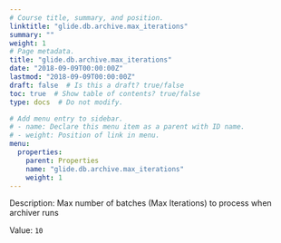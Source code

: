 ```yaml
---
# Course title, summary, and position.
linktitle: "glide.db.archive.max_iterations"
summary: ""
weight: 1
# Page metadata.
title: "glide.db.archive.max_iterations"
date: "2018-09-09T00:00:00Z"
lastmod: "2018-09-09T00:00:00Z"
draft: false  # Is this a draft? true/false
toc: true  # Show table of contents? true/false
type: docs  # Do not modify.

# Add menu entry to sidebar.
# - name: Declare this menu item as a parent with ID name.
# - weight: Position of link in menu.
menu:
  properties:
    parent: Properties
    name: "glide.db.archive.max_iterations"
    weight: 1
---
```


Description: Max number of batches (Max Iterations) to process when archiver runs


Value: `10`